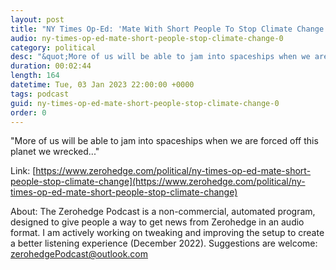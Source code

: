 ```yaml
---
layout: post
title: "NY Times Op-Ed: 'Mate With Short People To Stop Climate Change'"
audio: ny-times-op-ed-mate-short-people-stop-climate-change-0
category: political
desc: "&quot;More of us will be able to jam into spaceships when we are forced off this planet we wrecked...&quot;"
duration: 00:02:44
length: 164
datetime: Tue, 03 Jan 2023 22:00:00 +0000
tags: podcast
guid: ny-times-op-ed-mate-short-people-stop-climate-change-0
order: 0
---
```

&quot;More of us will be able to jam into spaceships when we are forced off this planet we wrecked...&quot;

Link: [https://www.zerohedge.com/political/ny-times-op-ed-mate-short-people-stop-climate-change](https://www.zerohedge.com/political/ny-times-op-ed-mate-short-people-stop-climate-change)

About: The Zerohedge Podcast is a non-commercial, automated program, designed to give people a way to get news from Zerohedge in an audio format.  I am actively working on tweaking and improving the setup to create a better listening experience (December 2022).  Suggestions are welcome: [zerohedgePodcast@outlook.com](mailto:zerohedgePodcast@outlook.com)
